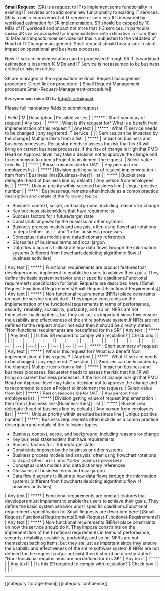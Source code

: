  **Small Request**  (SR) is a request to IT to implement some functionality in existing IT services or to add some new functionality to existing IT services. SR is a minor improvement of IT service or services. It’s measured by workload estimation for SR implementation. SR should be capped by 10 MDs of IT workload and impact not more that 1-3 services. In particular cases SR can be accepted for implementation with estimation in more than 10 MDs and impacts more services but this is subjected to the validated of Head of IT Change management. Small request should bear a small risk of impact on operational and business processes. 

New IT service implementation can be processed through SR if its workload estimation is less than 10 MDs and IT Service is not assumed to be business critical or mission critical.

SR are managed in the organisation by Small Request management procedure. Direct link on procedure: [[Small Request Management procedure|Small-Request-Management-procedure]]



Everyone can raise SR by [http://jira/request](http://jira/request)



Please full mandatory fields to submit request



| Field | M | Description | Possible values | 
|  *****  | Short summary of request | Any text | 
|  *****  | What is this request for? What is a benefit from implementation of this request ? | Any text | 
|  *****  | What IT service needs to be changed | any registered IT service  | 
|  | Services can be impacted by the change | Multiple items from a list | 
|  *****  | Impact on business and business processes. Requestor needs to assess the risk that his SR will bring on current business processes.  If the risk of change is High that PMO Head on Approval level may take a decision not to approve the change and to recommend to open a Project to implement the request. | Select value from list | 
|  *****  | Person responsible for UAT.  | Any person from employees list | 
|  *****  | Division getting value of request implementation | Item from [[Business lines|Business-lines]]  list | 
|  *****  | Bucket area delegate (Head of business line by default) | Any person from employees list | 
|  *****  | Unique priority within selected business line | Unique positive number | 
|  *****  | Business requirements often include as a comon practice description and details of the following topics:<ul><li>Business context, scope, and background, including reasons for change</li><li>Key business stakeholders that have requirements</li><li>Success factors for a future/target state</li><li>Constraints imposed by the business or other systems</li><li>Business process models and analysis, often using flowchart notations to depict either 'as-is' and 'to-be' business processes</li><li>Conceptual data models and data dictionary references</li><li>Glossaries of business terms and local jargon</li><li>Data flow diagrams to illustrate how data flows through the information systems (different from flowcharts depicting algorithmic flow of business activities)</li></ul> | Any text | 
|  *****  | Functional requirements are product features that developers must implement to enable the users to achieve their goals. They define the basic system behavior under specific conditions.Functional requirements specification for Small Requests are described here: [[Small Request Functional Requirements|Small-Request-Functional-Requirements]] | Any text | 
|  *****  | Non-functional requirements (NFRs) place constraints on how the service should do it. They impose constraints on the implementation of the functional requirements in terms of performance, security, reliability, scalability, portability, and so on. NFRs are not themselves backlog items, but they are just as important since they ensure the usability and effectiveness of the entire software system.If NFRs are not defined for the request and\or not exist then it should be directly stated: "Non-functional requirements are not defined for this SR" | Any text | 
|  *****  |  | Any text | 
|  | Is this SR required to comply with regulation? | Check box | 
|  |  |  | 
|  --- |  --- |  --- |  --- | 
|  --- | 
|  --- | 
|  --- | 
|  --- | 
|  --- | 
|  --- | 
|  --- | 
|  --- | 
|  --- | 
|  --- | 
|  --- | 
|  --- | 
|  --- | 
|  --- | 
|  --- | 
|  *****  | Short summary of request | Any text | 
|  *****  | What is this request for? What is a benefit from implementation of this request ? | Any text | 
|  *****  | What IT service needs to be changed | any registered IT service  | 
|  | Services can be impacted by the change | Multiple items from a list | 
|  *****  | Impact on business and business processes. Requestor needs to assess the risk that his SR will bring on current business processes.  If the risk of change is High that PMO Head on Approval level may take a decision not to approve the change and to recommend to open a Project to implement the request. | Select value from list | 
|  *****  | Person responsible for UAT.  | Any person from employees list | 
|  *****  | Division getting value of request implementation | Item from [[Business lines|Business-lines]]  list | 
|  *****  | Bucket area delegate (Head of business line by default) | Any person from employees list | 
|  *****  | Unique priority within selected business line | Unique positive number | 
|  *****  | Business requirements often include as a comon practice description and details of the following topics:<ul><li>Business context, scope, and background, including reasons for change</li><li>Key business stakeholders that have requirements</li><li>Success factors for a future/target state</li><li>Constraints imposed by the business or other systems</li><li>Business process models and analysis, often using flowchart notations to depict either 'as-is' and 'to-be' business processes</li><li>Conceptual data models and data dictionary references</li><li>Glossaries of business terms and local jargon</li><li>Data flow diagrams to illustrate how data flows through the information systems (different from flowcharts depicting algorithmic flow of business activities)</li></ul> | Any text | 
|  *****  | Functional requirements are product features that developers must implement to enable the users to achieve their goals. They define the basic system behavior under specific conditions.Functional requirements specification for Small Requests are described here: [[Small Request Functional Requirements|Small-Request-Functional-Requirements]] | Any text | 
|  *****  | Non-functional requirements (NFRs) place constraints on how the service should do it. They impose constraints on the implementation of the functional requirements in terms of performance, security, reliability, scalability, portability, and so on. NFRs are not themselves backlog items, but they are just as important since they ensure the usability and effectiveness of the entire software system.If NFRs are not defined for the request and\or not exist then it should be directly stated: "Non-functional requirements are not defined for this SR" | Any text | 
|  *****  |  | Any text | 
|  | Is this SR required to comply with regulation? | Check box | 
|  |  |  | 





*****

[[category.storage-team]] 
[[category.confluence]] 
